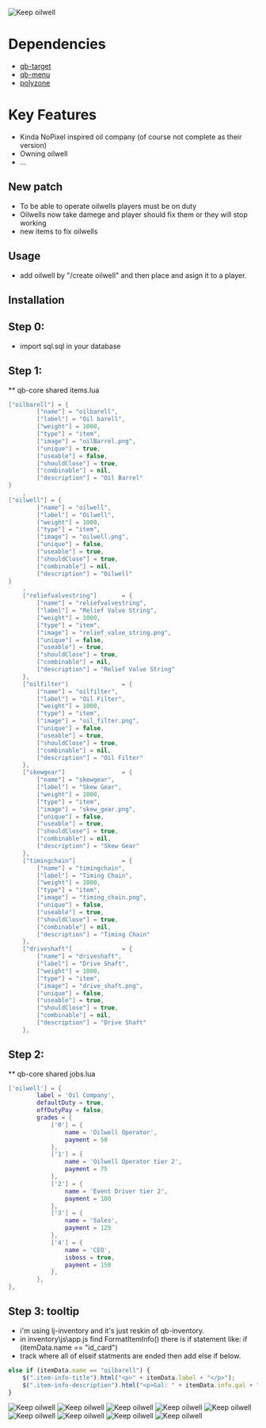![Keep oilwell](https://raw.githubusercontent.com/swkeep/keep-oilwell/main/.github/images/banner2.png)

# Dependencies

- [qb-target](https://github.com/BerkieBb/qb-target)
- [qb-menu](https://github.com/qbcore-framework/qb-menu)
- [polyzone](https://github.com/qbcore-framework/PolyZone)

# Key Features

- Kinda NoPixel inspired oil company (of course not complete as their version)
- Owning oilwell
- ...

## New patch

- To be able to operate oilwells players must be on duty
- Oilwells now take damege and player should fix them or they will stop working
- new items to fix oilwells

## Usage

- add oilwell by "/create oilwell" and then place and asign it to a player.

## Installation

## Step 0:

- import sql.sql in your database

## Step 1:

\*\* qb-core shared items.lua

```lua
["oilbarell"] = {
		["name"] = "oilbarell",
		["label"] = "Oil barell",
		["weight"] = 1000,
		["type"] = "item",
		["image"] = "oilBarrel.png",
		["unique"] = true,
		["useable"] = false,
		["shouldClose"] = true,
		["combinable"] = nil,
		["description"] = "Oil Barrel"
}
	,
["oilwell"] = {
		["name"] = "oilwell",
		["label"] = "Oilwell",
		["weight"] = 1000,
		["type"] = "item",
		["image"] = "oilwell.png",
		["unique"] = false,
		["useable"] = true,
		["shouldClose"] = true,
		["combinable"] = nil,
		["description"] = "Oilwell"
}
	,
	["reliefvalvestring"]       = {
		["name"] = "reliefvalvestring",
		["label"] = "Relief Valve String",
		["weight"] = 1000,
		["type"] = "item",
		["image"] = "relief_valve_string.png",
		["unique"] = false,
		["useable"] = true,
		["shouldClose"] = true,
		["combinable"] = nil,
		["description"] = "Relief Valve String"
	},
	["oilfilter"]               = {
		["name"] = "oilfilter",
		["label"] = "Oil Filter",
		["weight"] = 1000,
		["type"] = "item",
		["image"] = "oil_filter.png",
		["unique"] = false,
		["useable"] = true,
		["shouldClose"] = true,
		["combinable"] = nil,
		["description"] = "Oil Filter"
	},
	["skewgear"]                = {
		["name"] = "skewgear",
		["label"] = "Skew Gear",
		["weight"] = 1000,
		["type"] = "item",
		["image"] = "skew_gear.png",
		["unique"] = false,
		["useable"] = true,
		["shouldClose"] = true,
		["combinable"] = nil,
		["description"] = "Skew Gear"
	},
	["timingchain"]             = {
		["name"] = "timingchain",
		["label"] = "Timing Chain",
		["weight"] = 1000,
		["type"] = "item",
		["image"] = "timing_chain.png",
		["unique"] = false,
		["useable"] = true,
		["shouldClose"] = true,
		["combinable"] = nil,
		["description"] = "Timing Chain"
	},
	["driveshaft"]              = {
		["name"] = "driveshaft",
		["label"] = "Drive Shaft",
		["weight"] = 1000,
		["type"] = "item",
		["image"] = "drive_shaft.png",
		["unique"] = false,
		["useable"] = true,
		["shouldClose"] = true,
		["combinable"] = nil,
		["description"] = "Drive Shaft"
	},

```

## Step 2:

\*\* qb-core shared jobs.lua

```lua
['oilwell'] = {
        label = 'Oil Company',
        defaultDuty = true,
        offDutyPay = false,
        grades = {
            ['0'] = {
                name = 'Oilwell Operator',
                payment = 50
            },
            ['1'] = {
                name = 'Oilwell Operator tier 2',
                payment = 75
            },
            ['2'] = {
                name = 'Event Driver tier 2',
                payment = 100
            },
            ['3'] = {
                name = 'Sales',
                payment = 125
            },
            ['4'] = {
                name = 'CEO',
                isboss = true,
                payment = 150
            },
        },
},
```

## Step 3: tooltip

- i'm using lj-inventory and it's just reskin of qb-inventory.
- in inventory\js\app.js find FormatItemInfo() there is if statement like: if (itemData.name == "id_card")
- track where all of elseif statments are ended then add else if below.

```javascript
else if (itemData.name == "oilbarell") {
	$(".item-info-title").html("<p>" + itemData.label + "</p>");
	$(".item-info-description").html("<p>Gal: " + itemData.info.gal + "</p>" + "<p>Type: " + itemData.info.type + "</p>" + "<p>Octane: " + itemData.info.avg_gas_octane + "</p>");
}
```

![Keep oilwell](https://raw.githubusercontent.com/swkeep/keep-oilwell/main/.github/images/screenshots/2022-05-17-16_00_11-000275.jpg)
![Keep oilwell](https://raw.githubusercontent.com/swkeep/keep-oilwell/main/.github/images/screenshots/2022-05-17-16_00_18-000276.jpg)
![Keep oilwell](https://raw.githubusercontent.com/swkeep/keep-oilwell/main/.github/images/screenshots/2022-05-17-16_00_34-000277.jpg)
![Keep oilwell](https://raw.githubusercontent.com/swkeep/keep-oilwell/main/.github/images/screenshots/2022-05-17-16_00_46-000278.jpg)
![Keep oilwell](https://raw.githubusercontent.com/swkeep/keep-oilwell/main/.github/images/screenshots/2022-05-17-16_00_50-000279.jpg)
![Keep oilwell](https://raw.githubusercontent.com/swkeep/keep-oilwell/main/.github/images/screenshots/2022-05-17-16_01_04-000280.jpg)
![Keep oilwell](https://raw.githubusercontent.com/swkeep/keep-oilwell/main/.github/images/screenshots/2022-05-17-16_01_09-000281.jpg)
![Keep oilwell](https://raw.githubusercontent.com/swkeep/keep-oilwell/main/.github/images/screenshots/2022-05-17-16_01_11-000282.jpg)
![Keep oilwell](https://raw.githubusercontent.com/swkeep/keep-oilwell/main/.github/images/screenshots/2022-05-17-16_01_13-000283.jpg)
